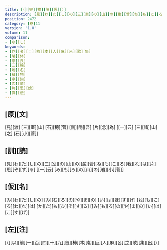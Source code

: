 ```yaml
---
title: [（][寄][物][陳][思][）]
description: [見][わ][た][し][の][三][室][の][山][の][巌][菅][ね][も][こ][ろ][我][れ][は][片][思][ぞ][す][る] [[一][云] [み][も][ろ][の][山][の][岩][小][菅]]
position: 2472
category: [巻]11
version: '1.0'
volume: 11
comparison:
- [な][し]
keywords:
- [作][者][：][柿][本][人][麻][呂][歌][集]
- [略][体]
- [奈][良]
- [三][輪]
- [地][名]
- [植][物]
- [序][詞]
- [恋][情]
- [片][思][媿]
- [異][伝]
---
```


## [原][文]

[見][渡] [三][室][山] [石][穂][菅] [惻][隠][吾] [片][念][為] [[一][云] [三][諸][山][之] [石][小][菅]]

## [訓][読]

[見][わ][た][し][の][三][室][の][山][の][巌][菅][ね][も][こ][ろ][我][れ][は][片][思][ぞ][す][る] [[一][云] [み][も][ろ][の][山][の][岩][小][菅]]

## [仮][名]

[み][わ][た][し][の] [み][む][ろ][の][や][ま][の] [い][は][ほ][す][げ] [ね][も][こ][ろ][わ][れ][は] [か][た][も][ひ][ぞ][す][る] [[み][も][ろ][の][や][ま][の] [い][は][こ][す][げ]]

## [左][注]

[（][以][前][一][百][四][十][九][首][柿][本][朝][臣][人][麻][呂][之][歌][集][出][）]
